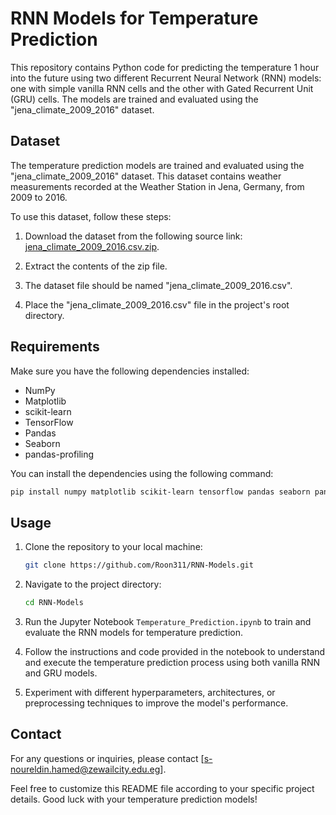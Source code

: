 # RNN Models for Temperature Prediction

This repository contains Python code for predicting the temperature 1 hour into the future using two different Recurrent Neural Network (RNN) models: one with simple vanilla RNN cells and the other with Gated Recurrent Unit (GRU) cells. The models are trained and evaluated using the "jena_climate_2009_2016" dataset.

## Dataset

The temperature prediction models are trained and evaluated using the "jena_climate_2009_2016" dataset. This dataset contains weather measurements recorded at the Weather Station in Jena, Germany, from 2009 to 2016.

To use this dataset, follow these steps:

1. Download the dataset from the following source link: [jena_climate_2009_2016.csv.zip](https://storage.googleapis.com/tensorflow/tf-keras-datasets/jena_climate_2009_2016.csv.zip).

2. Extract the contents of the zip file.

3. The dataset file should be named "jena_climate_2009_2016.csv".

4. Place the "jena_climate_2009_2016.csv" file in the project's root directory.

## Requirements

Make sure you have the following dependencies installed:

- NumPy
- Matplotlib
- scikit-learn
- TensorFlow
- Pandas
- Seaborn
- pandas-profiling

You can install the dependencies using the following command:

```bash
pip install numpy matplotlib scikit-learn tensorflow pandas seaborn pandas-profiling
```

## Usage

1. Clone the repository to your local machine:

   ```bash
   git clone https://github.com/Roon311/RNN-Models.git
   ```

2. Navigate to the project directory:

   ```bash
   cd RNN-Models
   ```

3. Run the Jupyter Notebook `Temperature_Prediction.ipynb` to train and evaluate the RNN models for temperature prediction.

4. Follow the instructions and code provided in the notebook to understand and execute the temperature prediction process using both vanilla RNN and GRU models.

5. Experiment with different hyperparameters, architectures, or preprocessing techniques to improve the model's performance.

## Contact

For any questions or inquiries, please contact [s-noureldin.hamed@zewailcity.edu.eg].

Feel free to customize this README file according to your specific project details. Good luck with your temperature prediction models!
